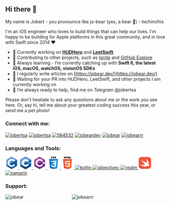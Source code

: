 ## Hi there 👋

My name is Jobert - you pronounce like jo-bear (yes, a bear 🐻) - he/him/his

I'm an iOS engineer who loves to build things that can help our lives. I'm happy to be building for Apple platforms in this great community, and in love with Swift since 2014 ❤️

- 🔭 Currently working on [**HUDHero**](https://github.com/jobearrr/HUDHero) and [**LeetSwift**](https://github.com/jobearrr/LeetSwift)
- 💪 Contributing to other projects, such as [Ignite](https://github.com/twostraws/Ignite) and [GitHub Explore](https://github.com/github/explore)
- 📖 Always learning - I’m currently catching up with **Swift 6, the latest iOS, macOS, watchOS, visionOS SDKs**
- 📝 I regularly write articles on [https://jobear.dev/](https://jobear.dev/)
- 🤝 Waiting for your PR into HUDHero, LeetSwift, and other projects I am currently working on
- 💬 I’m always ready to help, find me on *Telegram* @jobertsa

Please don't hesitate to ask any questions about me or the work you see here. Or, say hi, tell me about your greatest coding success this year, or send me a pet photo!  

<h3 align="left">Connect with me:</h3>
<p align="left">
<a href="https://twitter.com/jobertsa" target="blank"><img align="center" src="https://raw.githubusercontent.com/rahuldkjain/github-profile-readme-generator/master/src/images/icons/Social/twitter.svg" alt="jobertsa" height="30" width="40" /></a>
<a href="https://linkedin.com/in/jobertsa" target="blank"><img align="center" src="https://raw.githubusercontent.com/rahuldkjain/github-profile-readme-generator/master/src/images/icons/Social/linked-in-alt.svg" alt="jobertsa" height="30" width="40" /></a>
<a href="https://stackoverflow.com/users/564532" target="blank"><img align="center" src="https://raw.githubusercontent.com/rahuldkjain/github-profile-readme-generator/master/src/images/icons/Social/stack-overflow.svg" alt="564532" height="30" width="40" /></a>
<a href="https://www.youtube.com/c/jobeardev" target="blank"><img align="center" src="https://raw.githubusercontent.com/rahuldkjain/github-profile-readme-generator/master/src/images/icons/Social/youtube.svg" alt="jobeardev" height="30" width="40" /></a>
<a href="https://www.hackerrank.com/jobear" target="blank"><img align="center" src="https://raw.githubusercontent.com/rahuldkjain/github-profile-readme-generator/master/src/images/icons/Social/hackerrank.svg" alt="jobear" height="30" width="40" /></a>
<a href="https://www.leetcode.com/jobearrr" target="blank"><img align="center" src="https://raw.githubusercontent.com/rahuldkjain/github-profile-readme-generator/master/src/images/icons/Social/leet-code.svg" alt="jobearrr" height="30" width="40" /></a>
</p>

<h3 align="left">Languages and Tools:</h3>
<p align="left"> <a href="https://www.cprogramming.com/" target="_blank" rel="noreferrer"> <img src="https://raw.githubusercontent.com/devicons/devicon/master/icons/c/c-original.svg" alt="c" width="40" height="40"/> </a> <a href="https://www.w3schools.com/cpp/" target="_blank" rel="noreferrer"> <img src="https://raw.githubusercontent.com/devicons/devicon/master/icons/cplusplus/cplusplus-original.svg" alt="cplusplus" width="40" height="40"/> </a> <a href="https://www.w3schools.com/cs/" target="_blank" rel="noreferrer"> <img src="https://raw.githubusercontent.com/devicons/devicon/master/icons/csharp/csharp-original.svg" alt="csharp" width="40" height="40"/> </a> <a href="https://www.w3schools.com/css/" target="_blank" rel="noreferrer"> <img src="https://raw.githubusercontent.com/devicons/devicon/master/icons/css3/css3-original-wordmark.svg" alt="css3" width="40" height="40"/> </a> <a href="https://www.w3.org/html/" target="_blank" rel="noreferrer"> <img src="https://raw.githubusercontent.com/devicons/devicon/master/icons/html5/html5-original-wordmark.svg" alt="html5" width="40" height="40"/> </a> <a href="https://kotlinlang.org" target="_blank" rel="noreferrer"> <img src="https://www.vectorlogo.zone/logos/kotlinlang/kotlinlang-icon.svg" alt="kotlin" width="40" height="40"/> </a> <a href="https://developer.apple.com/library/archive/documentation/Cocoa/Conceptual/ProgrammingWithObjectiveC/Introduction/Introduction.html" target="_blank" rel="noreferrer"> <img src="https://www.vectorlogo.zone/logos/apple_objectivec/apple_objectivec-icon.svg" alt="objectivec" width="40" height="40"/> </a> <a href="https://realm.io/" target="_blank" rel="noreferrer"> <img src="https://raw.githubusercontent.com/bestofjs/bestofjs-webui/8665e8c267a0215f3159df28b33c365198101df5/public/logos/realm.svg" alt="realm" width="40" height="40"/> </a> <a href="https://developer.apple.com/swift/" target="_blank" rel="noreferrer"> <img src="https://raw.githubusercontent.com/devicons/devicon/master/icons/swift/swift-original.svg" alt="swift" width="40" height="40"/> </a> <a href="https://dotnet.microsoft.com/apps/xamarin" target="_blank" rel="noreferrer"> <img src="https://raw.githubusercontent.com/detain/svg-logos/780f25886640cef088af994181646db2f6b1a3f8/svg/xamarin.svg" alt="xamarin" width="40" height="40"/> </a> </p>

<h3 align="left">Support:</h3>
<p>
<a href="https://www.buymeacoffee.com/jobear"> <img align="left" src="https://cdn.buymeacoffee.com/buttons/v2/default-yellow.png" height="50" width="210" alt="jobear" /></a>
<a href="https://ko-fi.com/jobearrr"> <img align="left" src="https://cdn.ko-fi.com/cdn/kofi3.png?v=3" height="50" width="210" alt="jobearrr" /></a>
</p>
